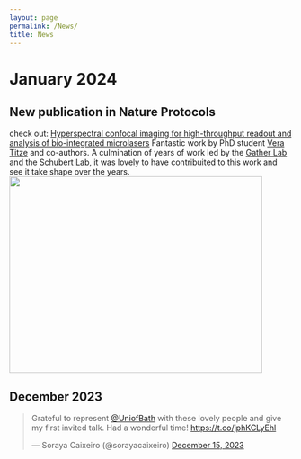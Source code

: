 ```yaml
---
layout: page
permalink: /News/
title: News
---
```


# January 2024
## New publication in Nature Protocols

check out: [Hyperspectral confocal imaging for high-throughput readout and analysis of bio-integrated microlasers](https://www.nature.com/articles/s41596-023-00924-6)
Fantastic work by PhD student [Vera Titze](https://twitter.com/TitzeVera?ref_src=twsrc%5Egoogle%7Ctwcamp%5Eserp%7Ctwgr%5Eauthor) and co-authors. A culmination of years of work led by the [Gather Lab](https://gatherlab.uni-koeln.de/) and the [Schubert Lab](https://schubert-lab.uni-koeln.de/), it was lovely to have contribuited to this work and see it take shape over the years. 
<br>
<img src="https://sorayacaixeiro.github.io/images/figurepaper.PNG" width="450" height="349">
## December 2023
<div>
<blockquote class="twitter-tweet" data-theme="light"><p lang="en" dir="ltr">Grateful to represent <a href="https://twitter.com/UniofBath?ref_src=twsrc%5Etfw">@UniofBath</a> with these lovely people and give my first invited talk. Had a wonderful time! <a href="https://t.co/jphKCLyEhl">https://t.co/jphKCLyEhl</a></p>&mdash; Soraya Caixeiro (@sorayacaixeiro) <a href="https://twitter.com/sorayacaixeiro/status/1735756753113886885?ref_src=twsrc%5Etfw">December 15, 2023</a></blockquote> <script async src="https://platform.twitter.com/widgets.js" charset="utf-8"></script> 
</div>
